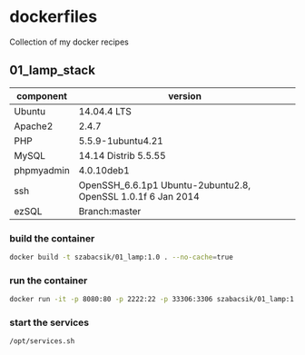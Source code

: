 # dockerfiles
Collection of my docker recipes
## 01_lamp_stack
| component  | version                                                      | 
|------------|--------------------------------------------------------------| 
| Ubuntu     | 14.04.4 LTS                                                  | 
| Apache2    | 2.4.7                                                        | 
| PHP        | 5.5.9-1ubuntu4.21                                            | 
| MySQL      | 14.14 Distrib 5.5.55                                         | 
| phpmyadmin | 4.0.10deb1                                                   | 
| ssh        | OpenSSH_6.6.1p1 Ubuntu-2ubuntu2.8, OpenSSL 1.0.1f 6 Jan 2014 | 
| ezSQL      | Branch:master                                                | 
### build the container
```bash
docker build -t szabacsik/01_lamp:1.0 . --no-cache=true
```
### run the container
```bash
docker run -it -p 8080:80 -p 2222:22 -p 33306:3306 szabacsik/01_lamp:1.0
```
### start the services
```bash
/opt/services.sh
```
